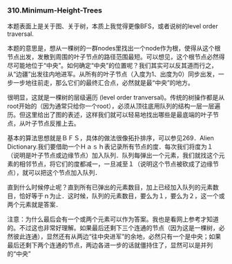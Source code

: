### 310.Minimum-Height-Trees

本题表面上是关于图、关于树，本质上我觉得更像BFS，或者说树的level order traversal.

本题的意思是，想从一棵树的一群nodes里找出一个node作为根，使得从这个根节点出发，发散到周围的叶子节点的路径范围最短。可以想见，这个根节点必然得尽可能地位于“中央”。如何确定“中央”的位置呢？我们其实可以反其道而行之，从“边疆”出发往内地进军。从所有的叶子节点（入度为1、出度为0）同步出发，一步一步地往前走，那么它们的最终汇合点，必然就是最“中央”的地方。

很明显，这就是一棵树的层级遍历 (level order tranversal)。传统的树操作都是从root开始的（因为通常只给你一个root），必须从顶往底用队列的结构一层一层遍历。但这里给出了图的表述，这样我们就可以轻易地找出哪些是最底端的叶子节点，从叶子节点反推上去。

基本的算法思想就是ＢＦＳ，具体的做法很像拓扑排序，可以参见269．Alien Dictionary.我们要借助一个Ｈａｓｈ表记录所有节点的度．每次我们将度为１（说明是叶子节点或边缘节点）加入队列．队列每弹出一个元素，我们就找这个元素的相邻节点，将它们的度都减一，一旦减至１（说明这个节点被砍成了边缘节点），就可以把这个节点加入队列．

直到什么时候停止呢？直到所有已弹出的元素数目，加上已经加入队列的元素数目，恰好等于ｎ为止．这时候，队列的元素数目，要么为１，要么为２，这一个或两个元素就是答案．

注意：为什么最后会有一个或两个元素可以作为答案。我也是看网上参考才知道的。不过这也非常好理解。如果最后还剩下三个连通的节点（因为这是一棵树，必然彼此连通），显然还有从两边“往中央进军”的余地，必然只有一个是中央；如果最后还剩下两个连通的节点，两边各进一步的话就僵持住了，显然可以是并列的“中央”
